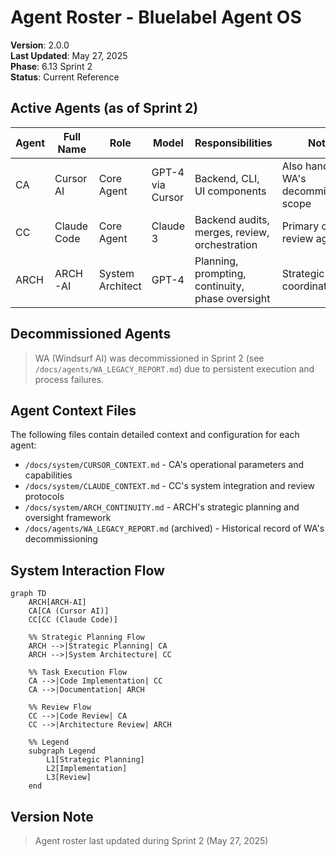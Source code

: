 # Agent Roster - Bluelabel Agent OS

**Version**: 2.0.0  
**Last Updated**: May 27, 2025  
**Phase**: 6.13 Sprint 2  
**Status**: Current Reference

## Active Agents (as of Sprint 2)

| Agent | Full Name | Role | Model | Responsibilities | Notes |
|-------|-----------|------|-------|-------------------|-------|
| CA | Cursor AI | Core Agent | GPT-4 via Cursor | Backend, CLI, UI components | Also handles WA's decommissioned scope |
| CC | Claude Code | Core Agent | Claude 3 | Backend audits, merges, review, orchestration | Primary code review agent |
| ARCH | ARCH-AI | System Architect | GPT-4 | Planning, prompting, continuity, phase oversight | Strategic system coordination |

## Decommissioned Agents

> WA (Windsurf AI) was decommissioned in Sprint 2 (see `/docs/agents/WA_LEGACY_REPORT.md`) due to persistent execution and process failures.

## Agent Context Files

The following files contain detailed context and configuration for each agent:

- `/docs/system/CURSOR_CONTEXT.md` - CA's operational parameters and capabilities
- `/docs/system/CLAUDE_CONTEXT.md` - CC's system integration and review protocols
- `/docs/system/ARCH_CONTINUITY.md` - ARCH's strategic planning and oversight framework
- `/docs/agents/WA_LEGACY_REPORT.md` (archived) - Historical record of WA's decommissioning

## System Interaction Flow

```mermaid
graph TD
    ARCH[ARCH-AI]
    CA[CA (Cursor AI)]
    CC[CC (Claude Code)]
    
    %% Strategic Planning Flow
    ARCH -->|Strategic Planning| CA
    ARCH -->|System Architecture| CC
    
    %% Task Execution Flow
    CA -->|Code Implementation| CC
    CA -->|Documentation| ARCH
    
    %% Review Flow
    CC -->|Code Review| CA
    CC -->|Architecture Review| ARCH
    
    %% Legend
    subgraph Legend
        L1[Strategic Planning]
        L2[Implementation]
        L3[Review]
    end
```

## Version Note
> Agent roster last updated during Sprint 2 (May 27, 2025) 